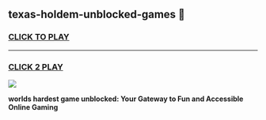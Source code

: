 
## texas-holdem-unblocked-games 👋
<h3>
<a href="https://premium.freeplayer.one?title=texas-holdem-unblocked-games&ref=14F">CLICK TO PLAY</a></h3>
<hr>

<h3>
<a href="https://premium.freeplayer.one?title=texas-holdem-unblocked-games&ref=14F">CLICK 2 PLAY</a>
  
</h3>

<a href="https://premium.freeplayer.one?title=texas-holdem-unblocked-games&ref=12F/"><img src="https://clearcache.store/games.png"></a>


**worlds hardest game unblocked: Your Gateway to Fun and Accessible Online Gaming**
